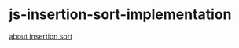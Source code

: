 # js-insertion-sort-implementation

[about insertion sort](https://stackabuse.com/insertion-sort-in-javascript/)
